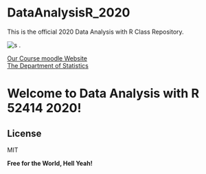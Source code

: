 # DataAnalysisR_2020
This is the official 2020 Data Analysis with R Class Repository.   


![s](http://en.brand.huji.ac.il/sites/default/files/styles/os_files_large/public/branden/files/huji_logoeng_hor.jpg?m=1452593067&itok=pu2gicEP) . 

[Our Course moodle Website](https://moodle2.cs.huji.ac.il/nu19/course/view.php?id=52414)  
[The Department of Statistics](http://new.huji.ac.il/en)

# **Welcome to Data Analysis with R 52414 2020!**



  
  
    
License
----

MIT


**Free for the World, Hell Yeah!**

